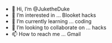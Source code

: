 - 👋 Hi, I’m @JuketheDuke
- 👀 I’m interested in ... Blooket hacks
- 🌱 I’m currently learning ... coding
- 💞️ I’m looking to collaborate on ... hacks
- 📫 How to reach me ... Gmail

<!---
JuketheDuke/JuketheDuke is a ✨ special ✨ repository because its `README.md` (this file) appears on your GitHub profile.
You can click the Preview link to take a look at your changes.
--->
